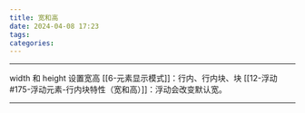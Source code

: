```yaml
---
title: 宽和高
date: 2024-04-08 17:23
tags: 
categories:
---
```

---
width 和 height 设置宽高
[[6-元素显示模式]]：行内、行内块、块
[[12-浮动#175-浮动元素-行内块特性（宽和高）]]：浮动会改变默认宽。






---